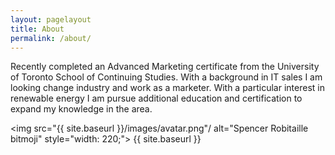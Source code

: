 ```yaml
---
layout: pagelayout
title: About
permalink: /about/
---
```


Recently completed an Advanced Marketing certificate from the University of Toronto School of Continuing Studies. With a background in IT sales I am looking change industry and work as a marketer. With a particular interest in renewable energy I am pursue additional education and certification to expand my knowledge in the area.

<p align="center">

<img src="{{ site.baseurl }}/images/avatar.png"/ alt="Spencer Robitaille bitmoji" style="width: 220;"> {{ site.baseurl }}

</p>
